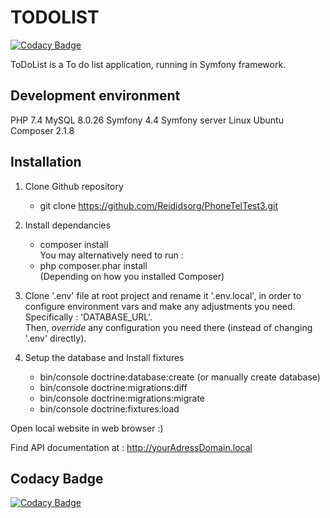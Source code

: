 # TODOLIST

[![Codacy Badge](https://api.codacy.com/project/badge/Grade/eadac161d6d043d6abfe46c6b8ec71d7)](https://app.codacy.com/gh/Reididsorg/test_8_local?utm_source=github.com&utm_medium=referral&utm_content=Reididsorg/test_8_local&utm_campaign=Badge_Grade_Settings)

ToDoList is a To do list application, running in Symfony framework.

## Development environment
PHP 7.4
MySQL 8.0.26
Symfony 4.4
Symfony server
Linux Ubuntu
Composer 2.1.8

## Installation

1. Clone Github repository
    - git clone https://github.com/Reididsorg/PhoneTelTest3.git

2. Install dependancies
    - composer install  
    You may alternatively need to run :
    - php composer.phar install  
    (Depending on how you installed Composer)

3. Clone '.env' file at root project and rename it '.env.local', in order to configure environment vars and make any adjustments you need.   
   Specifically : 'DATABASE_URL'.  
   Then, *override* any configuration you need there (instead of changing '.env' directly).
   
4. Setup the database and Install fixtures
    - bin/console doctrine:database:create (or manually create database)
    - bin/console doctrine:migrations:diff
    - bin/console doctrine:migrations:migrate
    - bin/console doctrine:fixtures:load

Open local website in web browser :)

Find API documentation at : http://yourAdressDomain.local

## Codacy Badge 
[![Codacy Badge](https://app.codacy.com/project/badge/Grade/39e66b9924dd4cc582e8ac17254acfe2)](https://www.codacy.com/gh/Reididsorg/test_8_local/dashboard?utm_source=github.com&amp;utm_medium=referral&amp;utm_content=Reididsorg/test_8_local&amp;utm_campaign=Badge_Grade)
